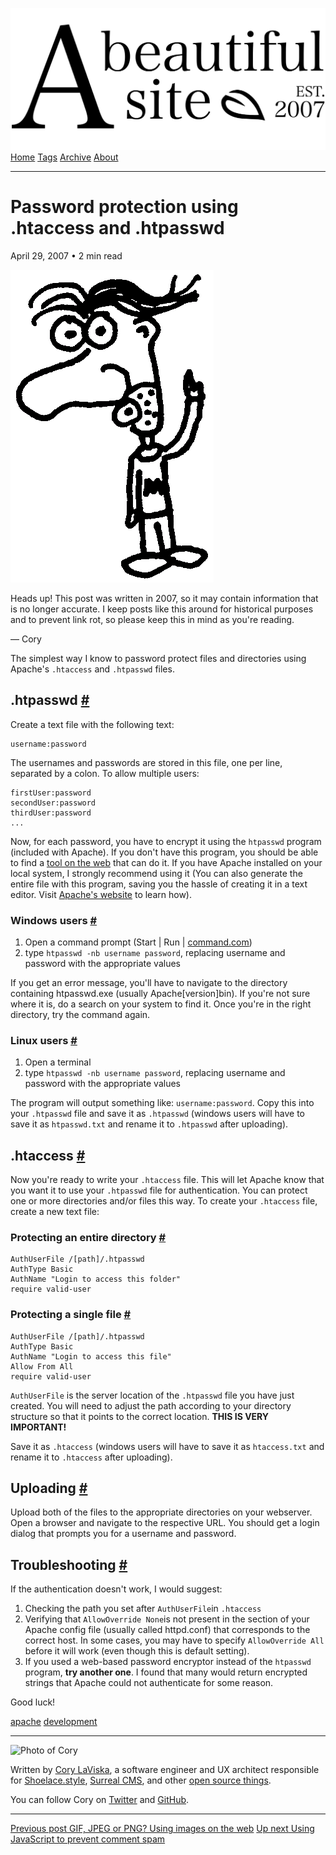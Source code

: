 <a href="../../index.html" class="header-link"><img src="../../images/logos/wordmark.svg" alt="A Beautiful Site" class="wordmark" /></a> <a href="../../index.html" class="nav-item">Home</a> <a href="../../tags/index.html" class="nav-item">Tags</a> <a href="../index.html" class="nav-item">Archive</a> <a href="../../about/index.html" class="nav-item">About</a>

------------------------------------------------------------------------

Password protection using .htaccess and .htpasswd
=================================================

April 29, 2007 • 2 min read

![A drawing of a cartoon man pointing upwards](../../images/artwork/pointer.gif)

Heads up! This post was written in 2007, so it may contain information that is no longer accurate. I keep posts like this around for historical purposes and to prevent link rot, so please keep this in mind as you're reading.

— Cory

The simplest way I know to password protect files and directories using Apache's `.htaccess` and `.htpasswd` files.

.htpasswd <a href="#.htpasswd" class="direct-link">#</a>
--------------------------------------------------------

Create a text file with the following text:

    username:password

The usernames and passwords are stored in this file, one per line, separated by a colon. To allow multiple users:

    firstUser:password
    secondUser:password
    thirdUser:password
    ...

Now, for each password, you have to encrypt it using the `htpasswd` program (included with Apache). If you don't have this program, you should be able to find a [tool on the web](http://www.google.com/search?q=htpasswd+generator) that can do it. If you have Apache installed on your local system, I strongly recommend using it (You can also generate the entire file with this program, saving you the hassle of creating it in a text editor. Visit [Apache's website](http://httpd.apache.org/docs/2.0/programs/htpasswd.html) to learn how).

### Windows users <a href="#windows-users" class="direct-link">#</a>

1.  Open a command prompt (Start | Run | [command.com](http://command.com/))
2.  type `htpasswd -nb username password`, replacing username and password with the appropriate values

If you get an error message, you'll have to navigate to the directory containing htpasswd.exe (usually Apache\[version\]bin). If you're not sure where it is, do a search on your system to find it. Once you're in the right directory, try the command again.

### Linux users <a href="#linux-users" class="direct-link">#</a>

1.  Open a terminal
2.  type `htpasswd -nb username password`, replacing username and password with the appropriate values

The program will output something like: `username:password`. Copy this into your `.htpasswd` file and save it as `.htpasswd` (windows users will have to save it as `htpasswd.txt` and rename it to `.htpasswd` after uploading).

.htaccess <a href="#.htaccess" class="direct-link">#</a>
--------------------------------------------------------

Now you're ready to write your `.htaccess` file. This will let Apache know that you want it to use your `.htpasswd` file for authentication. You can protect one or more directories and/or files this way. To create your `.htaccess` file, create a new text file:

### Protecting an entire directory <a href="#protecting-an-entire-directory" class="direct-link">#</a>

    AuthUserFile /[path]/.htpasswd
    AuthType Basic
    AuthName "Login to access this folder"
    require valid-user

### Protecting a single file <a href="#protecting-a-single-file" class="direct-link">#</a>

    AuthUserFile /[path]/.htpasswd
    AuthType Basic
    AuthName "Login to access this file"
    Allow From All
    require valid-user

`AuthUserFile` is the server location of the `.htpasswd` file you have just created. You will need to adjust the path according to your directory structure so that it points to the correct location. **THIS IS VERY IMPORTANT!**

Save it as `.htaccess` (windows users will have to save it as `htaccess.txt` and rename it to `.htaccess` after uploading).

Uploading <a href="#uploading" class="direct-link">#</a>
--------------------------------------------------------

Upload both of the files to the appropriate directories on your webserver. Open a browser and navigate to the respective URL. You should get a login dialog that prompts you for a username and password.

Troubleshooting <a href="#troubleshooting" class="direct-link">#</a>
--------------------------------------------------------------------

If the authentication doesn't work, I would suggest:

1.  Checking the path you set after `AuthUserFile`in `.htaccess`
2.  Verifying that `AllowOverride None`is not present in the section of your Apache config file (usually called httpd.conf) that corresponds to the correct host. In some cases, you may have to specify `AllowOverride All` before it will work (even though this is default setting).
3.  If you used a web-based password encryptor instead of the `htpasswd` program, **try another one**. I found that many would return encrypted strings that Apache could not authenticate for some reason.

Good luck!

<a href="../../tags/apache/index.html" class="post-tag">apache</a> <a href="../../tags/development/index.html" class="post-tag">development</a>

------------------------------------------------------------------------

<img src="http://0.gravatar.com/avatar/bf1b3b95fd5b096a3592247c29667b33?s=512" alt="Photo of Cory" class="avatar avatar-small" />

Written by [Cory LaViska](../../index-4.html), a software engineer and UX architect responsible for [Shoelace.style](https://shoelace.style/), [Surreal CMS](https://www.surrealcms.com/), and other [open source things](https://github.com/claviska).

You can follow Cory on [Twitter](https://twitter.com/claviska) and [GitHub](https://github.com/claviska).

------------------------------------------------------------------------

<a href="../gif-jpeg-or-png-using-images-on-the-web/index.html" class="post-nav-previous"><span class="small">Previous post</span> GIF, JPEG or PNG? Using images on the web</a> <a href="../using-javascript-to-prevent-comment-spam/index.html" class="post-nav-next"><span class="small">Up next</span> Using JavaScript to prevent comment spam</a>
